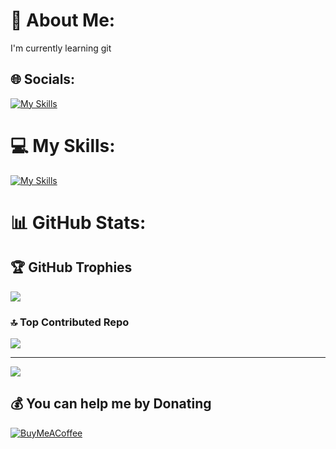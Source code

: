 # 💫 About Me:
I'm currently learning git


## 🌐 Socials:
[![My Skills](https://skillicons.dev/icons?i=instagram,discord,gmail,linkedin,twitter,&perline=4)](https://skillicons.dev)

# 💻 My Skills:
[![My Skills](https://skillicons.dev/icons?i=html,css,py,qt,regex,sqlite,selenium,django,git,github,docker,powershell,vscode,windows,kali,mint,linux&perline=4)](https://skillicons.dev)

# 📊 GitHub Stats:


## 🏆 GitHub Trophies
![](https://github-profile-trophy.vercel.app/?username=pyteach369&theme=radical&no-frame=false&no-bg=false&margin-w=4)

### 🔝 Top Contributed Repo
![](https://github-contributor-stats.vercel.app/api?username=pyteach369&limit=5&theme=radical&combine_all_yearly_contributions=true)

---
[![](https://visitcount.itsvg.in/api?id=pyteach369&icon=5&color=0)](https://visitcount.itsvg.in)

  ## 💰 You can help me by Donating
  [![BuyMeACoffee](https://img.shields.io/badge/Buy%20Me%20a%20Coffee-ffdd00?style=for-the-badge&logo=buy-me-a-coffee&logoColor=black)](https://buymeacoffee.com/pyteach) 

  
<!-- Proudly created with GPRM ( https://gprm.itsvg.in ) -->
